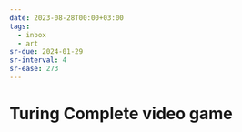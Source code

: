 ```yaml
---
date: 2023-08-28T00:00+03:00
tags:
  - inbox
  - art
sr-due: 2024-01-29
sr-interval: 4
sr-ease: 273
---
```


# Turing Complete video game
